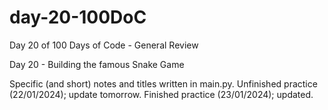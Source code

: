# day-20-100DoC
Day 20 of 100 Days of Code - General Review

Day 20 - Building the famous Snake Game

Specific (and short) notes and titles written in main.py. 
  Unfinished practice (22/01/2024); update tomorrow.
  Finished practice (23/01/2024); updated.
